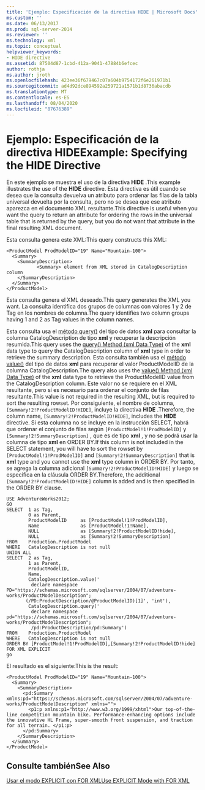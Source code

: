 ```yaml
---
title: 'Ejemplo: Especificación de la directiva HIDE | Microsoft Docs'
ms.custom: ''
ms.date: 06/13/2017
ms.prod: sql-server-2014
ms.reviewer: ''
ms.technology: xml
ms.topic: conceptual
helpviewer_keywords:
- HIDE directive
ms.assetid: 87504d87-1cbd-412a-9041-47884b6efcec
author: rothja
ms.author: jroth
ms.openlocfilehash: 423ee36f679467c07a604b9754172f6e261971b1
ms.sourcegitcommit: ad4d92dce894592a259721a1571b1d8736abacdb
ms.translationtype: MT
ms.contentlocale: es-ES
ms.lasthandoff: 08/04/2020
ms.locfileid: "87676389"
---
```

# <a name="example-specifying-the-hide-directive"></a><span data-ttu-id="c4725-102">Ejemplo: Especificación de la directiva HIDE</span><span class="sxs-lookup"><span data-stu-id="c4725-102">Example: Specifying the HIDE Directive</span></span>
  <span data-ttu-id="c4725-103">En este ejemplo se muestra el uso de la directiva **HIDE** .</span><span class="sxs-lookup"><span data-stu-id="c4725-103">This example illustrates the use of the **HIDE** directive.</span></span> <span data-ttu-id="c4725-104">Esta directiva es útil cuando se desea que la consulta devuelva un atributo para ordenar las filas de la tabla universal devuelta por la consulta, pero no se desea que ese atributo aparezca en el documento XML resultante.</span><span class="sxs-lookup"><span data-stu-id="c4725-104">This directive is useful when you want the query to return an attribute for ordering the rows in the universal table that is returned by the query, but you do not want that attribute in the final resulting XML document.</span></span>  
  
 <span data-ttu-id="c4725-105">Esta consulta genera este XML:</span><span class="sxs-lookup"><span data-stu-id="c4725-105">This query constructs this XML:</span></span>  
  
```  
<ProductModel ProdModelID="19" Name="Mountain-100">  
  <Summary>  
    <SummaryDescription>  
           <Summary> element from XML stored in CatalogDescription column  
    </SummaryDescription>  
  </Summary>  
</ProductModel>  
```  
  
 <span data-ttu-id="c4725-106">Esta consulta genera el XML deseado.</span><span class="sxs-lookup"><span data-stu-id="c4725-106">This query generates the XML you want.</span></span> <span data-ttu-id="c4725-107">La consulta identifica dos grupos de columnas con valores 1 y 2 de Tag en los nombres de columna.</span><span class="sxs-lookup"><span data-stu-id="c4725-107">The query identifies two column groups having 1 and 2 as Tag values in the column names.</span></span>  
  
 <span data-ttu-id="c4725-108">Esta consulta usa el [método query()](/sql/t-sql/xml/query-method-xml-data-type) del tipo de datos **xml** para consultar la columna CatalogDescription de tipo **xml** y recuperar la descripción resumida.</span><span class="sxs-lookup"><span data-stu-id="c4725-108">This query uses the [query() Method (xml Data Type)](/sql/t-sql/xml/query-method-xml-data-type) of the **xml** data type to query the CatalogDescription column of **xml** type in order to retrieve the summary description.</span></span> <span data-ttu-id="c4725-109">Esta consulta también usa el [método value()](/sql/t-sql/xml/value-method-xml-data-type) del tipo de datos **xml** para recuperar el valor ProductModelID de la columna CatalogDescription.</span><span class="sxs-lookup"><span data-stu-id="c4725-109">The query also uses the [value() Method (xml Data Type)](/sql/t-sql/xml/value-method-xml-data-type) of the **xml** data type to retrieve the ProductModelID value from the CatalogDescription column.</span></span> <span data-ttu-id="c4725-110">Este valor no se requiere en el XML resultante, pero sí es necesario para ordenar el conjunto de filas resultante.</span><span class="sxs-lookup"><span data-stu-id="c4725-110">This value is not required in the resulting XML, but is required to sort the resulting rowset.</span></span> <span data-ttu-id="c4725-111">Por consiguiente, el nombre de columna, `[Summary!2!ProductModelID!HIDE]`, incluye la directiva **HIDE** .</span><span class="sxs-lookup"><span data-stu-id="c4725-111">Therefore, the column name, `[Summary!2!ProductModelID!HIDE]`, includes the **HIDE** directive.</span></span> <span data-ttu-id="c4725-112">Si esta columna no se incluye en la instrucción SELECT, habrá que ordenar el conjunto de filas según `[ProductModel!1!ProdModelID]` y `[Summary!2!SummaryDescription]` , que es de tipo **xml** , y no se podrá usar la columna de tipo **xml** en ORDER BY.</span><span class="sxs-lookup"><span data-stu-id="c4725-112">If this column is not included in the SELECT statement, you will have to sort the rowset by `[ProductModel!1!ProdModelID]` and `[Summary!2!SummaryDescription]` that is **xml** type and you cannot use the **xml** type column in ORDER BY.</span></span> <span data-ttu-id="c4725-113">Por tanto, se agrega la columna adicional `[Summary!2!ProductModelID!HIDE]` y luego se especifica en la cláusula ORDER BY.</span><span class="sxs-lookup"><span data-stu-id="c4725-113">Therefore, the additional `[Summary!2!ProductModelID!HIDE]` column is added and is then specified in the ORDER BY clause.</span></span>  
  
```  
USE AdventureWorks2012;  
GO  
SELECT  1 as Tag,  
        0 as Parent,  
        ProductModelID     as [ProductModel!1!ProdModelID],  
        Name               as [ProductModel!1!Name],  
        NULL               as [Summary!2!ProductModelID!hide],  
        NULL               as [Summary!2!SummaryDescription]  
FROM    Production.ProductModel  
WHERE   CatalogDescription is not null  
UNION ALL  
SELECT  2 as Tag,  
        1 as Parent,  
        ProductModelID,  
        Name,  
        CatalogDescription.value('  
         declare namespace PD="https://schemas.microsoft.com/sqlserver/2004/07/adventure-works/ProductModelDescription";  
       (/PD:ProductDescription/@ProductModelID)[1]', 'int'),  
        CatalogDescription.query('  
         declare namespace pd="https://schemas.microsoft.com/sqlserver/2004/07/adventure-works/ProductModelDescription";  
         /pd:ProductDescription/pd:Summary')  
FROM    Production.ProductModel  
WHERE   CatalogDescription is not null  
ORDER BY [ProductModel!1!ProdModelID],[Summary!2!ProductModelID!hide]  
FOR XML EXPLICIT  
go  
```  
  
 <span data-ttu-id="c4725-114">El resultado es el siguiente:</span><span class="sxs-lookup"><span data-stu-id="c4725-114">This is the result:</span></span>  
  
```  
<ProductModel ProdModelID="19" Name="Mountain-100">  
  <Summary>  
    <SummaryDescription>  
      <pd:Summary xmlns:pd="https://schemas.microsoft.com/sqlserver/2004/07/adventure-works/ProductModelDescription" xmlns="">  
        <p1:p xmlns:p1="http://www.w3.org/1999/xhtml">Our top-of-the-line competition mountain bike. Performance-enhancing options include the innovative HL Frame, super-smooth front suspension, and traction for all terrain. </p1:p>  
      </pd:Summary>  
    </SummaryDescription>  
  </Summary>  
</ProductModel>  
```  
  
## <a name="see-also"></a><span data-ttu-id="c4725-115">Consulte también</span><span class="sxs-lookup"><span data-stu-id="c4725-115">See Also</span></span>  
 [<span data-ttu-id="c4725-116">Usar el modo EXPLICIT con FOR XML</span><span class="sxs-lookup"><span data-stu-id="c4725-116">Use EXPLICIT Mode with FOR XML</span></span>](use-explicit-mode-with-for-xml.md)  
  
  
